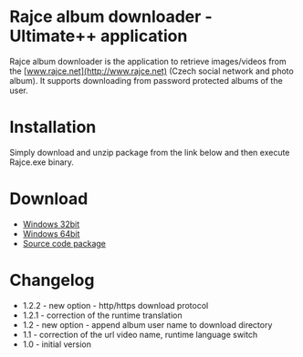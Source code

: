# Rajce album downloader - Ultimate++ application

Rajce album downloader is the application to retrieve images/videos from the [www.rajce.net](http://www.rajce.net) (Czech social network and photo album). It supports downloading from password protected albums of the user.

# Installation

Simply download and unzip package from the link below and then execute Rajce.exe binary.

# Download

* [Windows 32bit](https://github.com/CoolmanCZ/rajce/raw/master/release/rajce-1.2.2-32bit.zip)
* [Windows 64bit](https://github.com/CoolmanCZ/rajce/raw/master/release/rajce-1.2.2-64bit.zip)
* [Source code package](https://github.com/CoolmanCZ/rajce/raw/master/release/Rajce.upp-1.2.2.tar.bz2)

# Changelog

* 1.2.2 - new option - http/https download protocol
* 1.2.1 - correction of the runtime translation
* 1.2 - new option - append album user name to download directory
* 1.1 - correction of the url video name, runtime language switch
* 1.0 - initial version

